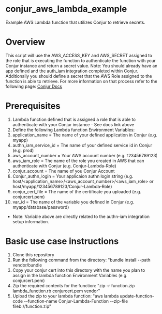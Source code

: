 # conjur_aws_lambda_example
Example AWS Lambda function that utilizes Conjur to retrieve secrets.

# Overview
This script will use the AWS_ACCESS_KEY and AWS_SECRET assigned to the role that is executing the function to authenticate the function with your Conjur instance and return a secret value. Note: You should already have an app defined and the auth_iam integration completed within Conjur. Additionally you should define a secret that the AWS Role assigned to the function is able to retrieve. For more information on that process refer to the following page: [Conjur Docs](https://docs.cyberark.com/Product-Doc/OnlineHelp/AAM-DAP/Latest/en/Content/Operations/Services/AWS_IAM_Authenticator.htm?tocpath=Integrations%7C_____10)

# Prerequisites
1. Lambda function defined that is assigned a role that is able to authenticate with your Conjur instance - See docs link above
2. Define the following Lambda function Environment Variables:
  1. application_name = The name of your defined application in Conjur (e.g. myapp)
  2. authn_iam_service_id = The name of your defined service id in Conjur (e.g. prod)
  3. aws_account_number = Your AWS account number (e.g. 123456789123)
  4. aws_iam_role = The name of the role you created in AWS that can authenticate with Conjur (e.g. Conjur-Lambda-Role)
  5. conjur_account = The name of you Conjur Account
  6. Conjur_authn_login = Your applicaion authn login string (e.g. host/<application_name>/<aws_account_number>/<aws_iam_role> or host/myapp/123456789123/Conjur-Lambda-Role)
  7. conjur_cert_file = The name of the certificate you uploaded (e.g. conjurcert.pem)
  8. var_id = The name of the variable you defined in Conjur (e.g. myapp/database/password)
  * Note: Variable above are directly related to the authn-iam integration setup information.

# Basic use case instructions
1. Clone this repository
2. Run the following command from the directory: "bundle install --path vendor/bundle
3. Copy your conjur cert into this directory with the name you plan to assign in the lambda function Environment Variables (e.g. conjurcert.pem)
4. Zip the required contents for the function: "zip -r function.zip lambda_function.rb conjurcert.pem vendor"
5. Upload the zip to your lambda function: "aws lambda update-function-code --function-name Conjur-Lambda-Function --zip-file fileb://function.zip"

